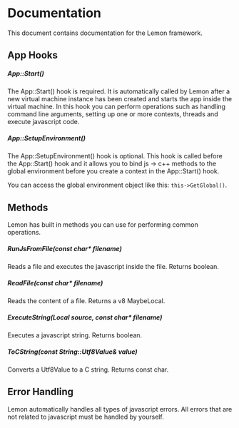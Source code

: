 # Documentation

This document contains documentation for the Lemon framework.

## App Hooks

##### App::Start()

The App::Start() hook is required. It is automatically called by Lemon after a new virtual machine instance has been created and starts the app inside the virtual machine. In this hook you can perform operations such as handling command line arguments, setting up one or more contexts, threads and execute javascript code.

##### App::SetupEnvironment()

The App::SetupEnvironment() hook is optional. This hook is called before the App::Start() hook and it allows you to bind js -> c++ methods to the global environment before you create a context in the App::Start() hook.

You can access the global environment object like this: ```this->GetGlobal()```. 

## Methods

Lemon has built in methods you can use for performing common operations.

##### RunJsFromFile(const char* filename)

Reads a file and executes the javascript inside the file. Returns boolean.

##### ReadFile(const char* filename)

Reads the content of a file. Returns a v8 MaybeLocal<String>.
	
##### ExecuteString(Local<String> source, const char* filename) 

Executes a javascript string. Returns boolean.

##### ToCString(const String::Utf8Value& value)

Converts a Utf8Value to a C string. Returns const char.

## Error Handling

Lemon automatically handles all types of javascript errors. All errors that are not related to javascript must be handled by yourself.
